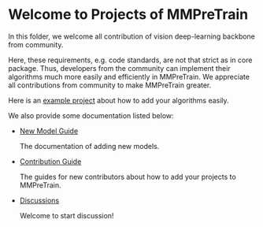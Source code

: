 # Welcome to Projects of MMPreTrain

In this folder, we welcome all contribution of vision deep-learning backbone from community.

Here, these requirements, e.g. code standards, are not that strict as in core package. Thus, developers from the community can implement their algorithms much more easily and efficiently in MMPreTrain. We appreciate all contributions from community to make MMPreTrain greater.

Here is an [example project](./example_project) about how to add your algorithms easily.

We also provide some documentation listed below:

- [New Model Guide](https://onedl-mmpretrain.readthedocs.io/en/latest/advanced_guides/modules.html)

  The documentation of adding new models.

- [Contribution Guide](https://onedl-mmpretrain.readthedocs.io/en/latest/notes/contribution_guide.html)

  The guides for new contributors about how to add your projects to MMPreTrain.

- [Discussions](https://github.com/VBTI-development/onedl-mmpretrain/discussions)

  Welcome to start discussion!
